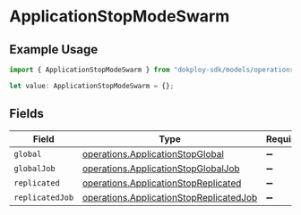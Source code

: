 # ApplicationStopModeSwarm

## Example Usage

```typescript
import { ApplicationStopModeSwarm } from "dokploy-sdk/models/operations";

let value: ApplicationStopModeSwarm = {};
```

## Fields

| Field                                                                                              | Type                                                                                               | Required                                                                                           | Description                                                                                        |
| -------------------------------------------------------------------------------------------------- | -------------------------------------------------------------------------------------------------- | -------------------------------------------------------------------------------------------------- | -------------------------------------------------------------------------------------------------- |
| `global`                                                                                           | [operations.ApplicationStopGlobal](../../models/operations/applicationstopglobal.md)               | :heavy_minus_sign:                                                                                 | N/A                                                                                                |
| `globalJob`                                                                                        | [operations.ApplicationStopGlobalJob](../../models/operations/applicationstopglobaljob.md)         | :heavy_minus_sign:                                                                                 | N/A                                                                                                |
| `replicated`                                                                                       | [operations.ApplicationStopReplicated](../../models/operations/applicationstopreplicated.md)       | :heavy_minus_sign:                                                                                 | N/A                                                                                                |
| `replicatedJob`                                                                                    | [operations.ApplicationStopReplicatedJob](../../models/operations/applicationstopreplicatedjob.md) | :heavy_minus_sign:                                                                                 | N/A                                                                                                |